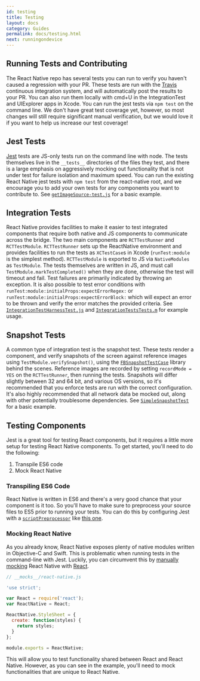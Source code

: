 ```yaml
---
id: testing
title: Testing
layout: docs
category: Guides
permalink: docs/testing.html
next: runningondevice
---
```


## Running Tests and Contributing

The React Native repo has several tests you can run to verify you haven't caused a regression with your PR.  These tests are run with the [Travis](http://docs.travis-ci.com/) continuous integration system, and will automatically post the results to your PR.  You can also run them locally with cmd+U in the IntegrationTest and UIExplorer apps in Xcode.  You can run the jest tests via `npm test` on the command line.  We don't have great test coverage yet, however, so most changes will still require significant manual verification, but we would love it if you want to help us increase our test coverage!

## Jest Tests

[Jest](http://facebook.github.io/jest/) tests are JS-only tests run on the command line with node.  The tests themselves live in the `__tests__` directories of the files they test, and there is a large emphasis on aggressively mocking out functionality that is not under test for failure isolation and maximum speed.  You can run the existing React Native jest tests with `npm test` from the react-native root, and we encourage you to add your own tests for any components you want to contribute to.  See [`getImageSource-test.js`](https://github.com/facebook/react-native/blob/master/Examples/Movies/__tests__/getImageSource-test.js) for a basic example.

## Integration Tests

React Native provides facilities to make it easier to test integrated components that require both native and JS components to communicate across the bridge.  The two main components are `RCTTestRunner` and `RCTTestModule`.  `RCTTestRunner` sets up the ReactNative environment and provides facilities to run the tests as `XCTestCase`s in Xcode (`runTest:module` is the simplest method).  `RCTTestModule` is exported to JS via `NativeModules` as `TestModule`.  The tests themselves are written in JS, and must call `TestModule.markTestCompleted()` when they are done, otherwise the test will timeout and fail.  Test failures are primarily indicated by throwing an exception.  It is also possible to test error conditions with `runTest:module:initialProps:expectErrorRegex:` or `runTest:module:initialProps:expectErrorBlock:` which will expect an error to be thrown and verify the error matches the provided criteria.  See [`IntegrationTestHarnessTest.js`](https://github.com/facebook/react-native/blob/master/IntegrationTests/IntegrationTestHarnessTest.js) and [`IntegrationTestsTests.m`](https://github.com/facebook/react-native/blob/master/IntegrationTests/IntegrationTestsTests/IntegrationTestsTests.m) for example usage.

## Snapshot Tests

A common type of integration test is the snapshot test.  These tests render a component, and verify snapshots of the screen against reference images using `TestModule.verifySnapshot()`, using the [`FBSnapshotTestCase`](https://github.com/facebook/ios-snapshot-test-case) library behind the scenes.  Reference images are recorded by setting `recordMode = YES` on the `RCTTestRunner`, then running the tests.  Snapshots will differ slightly between 32 and 64 bit, and various OS versions, so it's recommended that you enforce tests are run with the correct configuration.  It's also highly recommended that all network data be mocked out, along with other potentially troublesome dependencies.  See [`SimpleSnapshotTest`](https://github.com/facebook/react-native/blob/master/IntegrationTests/SimpleSnapshotTest.js) for a basic example.

## Testing Components

Jest is a great tool for testing React components, but it requires a little more setup for testing React Native components.  To get started, you'll need to do the following:

1. Transpile ES6 code
2. Mock React Native

### Transpiling ES6 Code

React Native is written in ES6 and there's a very good chance that your component is it too.  So you'll have to make sure to preprocess your source files to ES5 prior to running your tests.  You can do this by configuring Jest with a [`scriptPreprocessor`](https://facebook.github.io/jest/docs/api.html#config-scriptpreprocessor-string) like [this one](https://gist.github.com/naoufal/dd8447646fe6f6fbf426).

### Mocking React Native

As you already know, React Native exposes plenty of native modules written in Objective-C and Swift.  This is problematic when running tests in the command-line with Jest.  Luckily, you can circumvent this by [manually mocking](https://facebook.github.io/jest/docs/manual-mocks.html) React Native with [React](https://facebook.github.io/react/index.html).

```js
// __mocks__/react-native.js

'use strict';

var React = require('react');
var ReactNative = React;

ReactNative.StyleSheet = {
  create: function(styles) {
    return styles;
  }
};

module.exports = ReactNative;
```

This will allow you to test functionality shared between React and React Native.  However, as you can see in the example, you'll need to mock functionalities that are unique to React Native.
